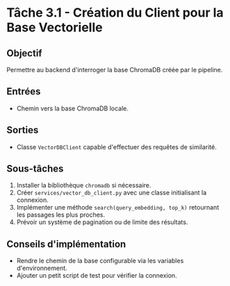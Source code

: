 # Tâche 3.1 - Création du Client pour la Base Vectorielle

## Objectif
Permettre au backend d'interroger la base ChromaDB créée par le pipeline.

## Entrées
- Chemin vers la base ChromaDB locale.

## Sorties
- Classe `VectorDBClient` capable d'effectuer des requêtes de similarité.

## Sous-tâches
1. Installer la bibliothèque `chromadb` si nécessaire.
2. Créer `services/vector_db_client.py` avec une classe initialisant la connexion.
3. Implémenter une méthode `search(query_embedding, top_k)` retournant les passages les plus proches.
4. Prévoir un système de pagination ou de limite des résultats.

## Conseils d'implémentation
- Rendre le chemin de la base configurable via les variables d'environnement.
- Ajouter un petit script de test pour vérifier la connexion.
